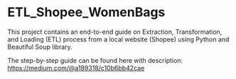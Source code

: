 # ETL_Shopee_WomenBags
This project contains an end-to-end guide on Extraction, Transformation, and Loading (ETL) process from a local website (Shopee) using Python and Beautiful Soup library.

The step-by-step guide can be found here with description: https://medium.com/@a189318/c10b6bb42cae
